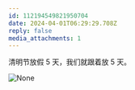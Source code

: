 ```yaml
---
id: 112194549821950704
date: 2024-04-01T06:29:29.708Z
reply: false
media_attachments: 1
---
```


清明节放假 5 天，我们就跟着放 5 天。

![None](https://files.e5n.cc/media_attachments/files/112/194/546/939/868/122/original/91a9ceed234fb6d8.jpg)
